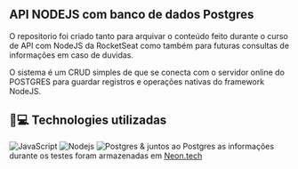 ## API NODEJS com banco de dados Postgres

O repositorio foi criado tanto para arquivar o conteúdo feito durante o curso de API com NodeJS da RocketSeat como também para futuras consultas de informações em caso de duvidas.

O sistema é um CRUD simples de que se conecta com o servidor online do POSTGRES para guardar registros e operações nativas do framework NodeJS.

## 🚀💻 Technologies utilizadas

![JavaScript](https://img.shields.io/badge/-JavaScript-black?style=flat-square&logo=javascript) ![Nodejs](https://img.shields.io/badge/-Nodejs-black?style=flat-square&logo=Node.js) ![Postgres](https://img.shields.io/badge/postgres-%23316192.svg?style=for-the-badge&logo=postgresql&logoColor=white)
& juntos ao Postgres as informações durante os testes foram armazenadas em [Neon.tech](neon.tech)